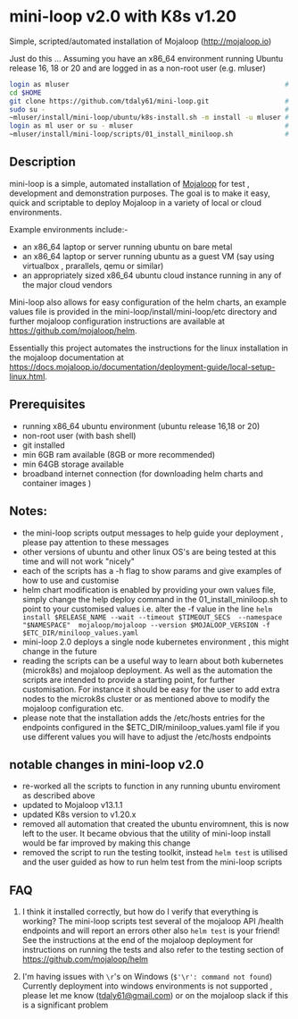 # mini-loop v2.0 with K8s v1.20
Simple, scripted/automated installation of Mojaloop (http://mojaloop.io) 

Just do this ...
Assuming you have an x86_64 environment running Ubuntu release 16, 18 or 20 and are logged in as a non-root user (e.g. mluser)
```bash
login as mluser                                                      # i.e. login as an existing non-root user we use mluser just as an example
cd $HOME                                                      
git clone https://github.com/tdaly61/mini-loop.git                   # clone the mini-loop scripts into the mluser home directory
sudo su -                                                            # su to root alternatively login in as root 
~mluser/install/mini-loop/ubuntu/k8s-install.sh -m install -u mluser # install and configure microk8s kubernetes, prepare for mojaloop deploy
login as ml user or su - mluser                                      # you need a fresh login as mluser to ensure .bashrc is sourced.
~mluser/install/mini-loop/scripts/01_install_miniloop.sh             # delploy and configure the mojaloop helm chart 
```

## Description 

mini-loop is a simple, automated installation of [Mojaloop](https://mojaloop.io) for test , development and demonstration purposes. The goal is to make it easy, quick and scriptable to deploy Mojaloop in 
a variety of local or cloud environments. 

Example environments include:-
- an x86_64 laptop or server running ubuntu on bare metal 
- an x86_64 laptop or server running ubuntu as a guest VM (say using virtualbox , prarallels, qemu or similar) 
- an appropriately sized x86_64 ubuntu cloud instance running in any of the major cloud vendors

Mini-loop also allows for easy configuration of the helm charts, an example values file is provided in the mini-loop/install/mini-loop/etc directory and further mojaloop configuration 
instructions are available at https://github.com/mojaloop/helm. 
 
Essentially this project automates the instructions for the linux installation in the mojaloop documentation at https://docs.mojaloop.io/documentation/deployment-guide/local-setup-linux.html. 

## Prerequisites 
- running x86_64 ubuntu environment (ubuntu release 16,18 or 20)
- non-root user (with bash shell)
- git installed   
- min 6GB ram available  (8GB or more recommended) 
- min 64GB storage available
- broadband internet connection (for downloading helm charts and container images )


## Notes:
- the mini-loop scripts output messages to help guide your deployment , please pay attention to these messages
- other versions of ubuntu and other linux OS's are being tested at this time and will not work "nicely"
- each of the scripts has a -h flag to show params and give examples of how to use and customise
- helm chart modification is enabled by providing your own values file, simply change the help deploy command in the  01_install_miniloop.sh to point to your
  customised values i.e. alter the -f value in the line 
  `helm install $RELEASE_NAME --wait --timeout $TIMEOUT_SECS  --namespace "$NAMESPACE"  mojaloop/mojaloop --version $MOJALOOP_VERSION -f $ETC_DIR/miniloop_values.yaml `
- mini-loop 2.0 deploys a single node kubernetes environment , this might change in the future
- reading the scripts can be a useful way to learn about both kubernetes (microk8s) and mojaloop deployment. As well as the automation the scripts are intended 
  to provide a starting point, for further customisation. For instance it should be easy for the user to add extra nodes to the microk8s cluster or as 
  mentioned above to modify the mojaloop configuration etc. 
- please note that the installation adds the /etc/hosts entries for the endpoints configured in the $ETC_DIR/miniloop_values.yaml file if you 
  use different values you will have to adjust the /etc/hosts endpoints

## notable changes in mini-loop v2.0
- re-worked all the scripts to function in any running ubuntu enviroment as described above
- updated to Mojaloop v13.1.1
- updated K8s version to v1.20.x
- removed all automation that created the ubuntu enviromnent, this is now left to the user. It became obvious that the utility of mini-loop install would be far 
  improved by making this change
- removed the script to run the testing toolkit, instead `helm test` is utilised and the user guided as how to run helm test from the mini-loop scripts

## FAQ

1. I think it installed correctly, but how do I verify that everything is working?
   The mini-loop scripts test several of the mojaloop API /health endpoints and will report an errors other also `helm test` is your friend!  
   See the instructions at the end of the mojaloop deployment for instructions on running the tests and also refer to the testing section of 
   https://github.com/mojaloop/helm 


2. I'm having issues with `\r`'s on Windows (`$'\r': command not found`)
   Currently deployment into windows environments is not supported , please let me know (tdaly61@gmail.com) or on the mojaloop slack if this is a significant problem